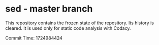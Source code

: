 # sed - master branch

This repository contains the frozen state of the repository.
Its history is cleared. It is used only for static code
analysis with Codacy.

Commit Time: 1724984424